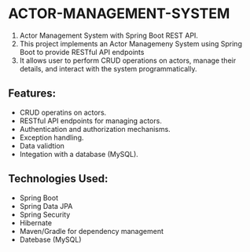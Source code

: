 # ACTOR-MANAGEMENT-SYSTEM
1. Actor Management System with Spring Boot REST API.
2. This project implements an Actor Managemeny System using Spring Boot to provide RESTful API endpoints
3. It allows user to perform CRUD operations on actors, manage their details, and interact with the system programmatically.
<h2>Features:</h2>
<ul>
  <li>CRUD operatins on actors.</li>
  <li>RESTful API endpoints for managing actors.</li>
  <li>Authentication and authorization mechanisms.</li>
  <li>Exception handling.</li>
  <li>Data validtion</li>
  <li>Integation with a database (MySQL).</li>
</ul>
<h2>Technologies Used:</h2>
<ul>
  <li>Spring Boot</li>
  <li>Spring Data JPA</li>
  <li>Spring Security</li>
  <li>Hibernate</li>
  <li>Maven/Gradle for dependency management</li>
  <li>Datebase (MySQL)</li>
</ul>
